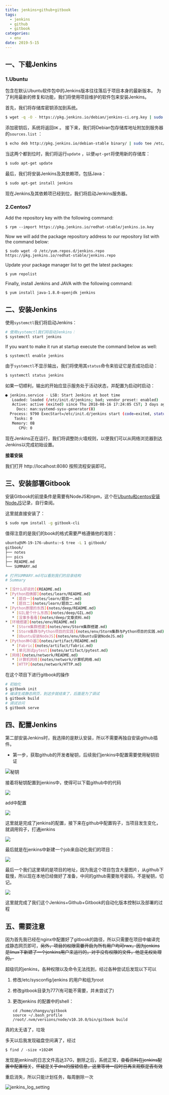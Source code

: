 ```yaml
---
title: jenkins+github+gitbook
tags:
  - jenkins
  - github
  - gitbook
categories:
  - env
date: 2019-5-15
---
```

## 一、下载Jenkins

### 1.Ubuntu

包含在默认Ubuntu软件包中的Jenkins版本往往落后于项目本身的最新版本。 为了利用最新的修复和功能，我们将使用项目维护的软件包来安装Jenkins。

首先，我们将存储库密钥添加到系统。

```bash
$ wget -q -O - https://pkg.jenkins.io/debian/jenkins-ci.org.key | sudo apt-key add -
```

添加密钥后，系统将返回`OK` 。 接下来，我们将Debian包存储库地址附加到服务器的`sources.list` ：

 ```bash
$ echo deb http://pkg.jenkins.io/debian-stable binary/ | sudo tee /etc/apt/sources.list.d/jenkins.list
 ```

当这两个都到位时，我们将运行`update` ，以便`apt-get`将使用新的存储库：

 ```bash
$ sudo apt-get update
 ```

最后，我们将安装Jenkins及其依赖项，包括Java：

```bash
$ sudo apt-get install jenkins
```

现在Jenkins及其依赖项已经到位，我们将启动Jenkins服务器。

### 2.Centos7

Add the repository key with the following command:

```shell
$ rpm --import https://pkg.jenkins.io/redhat-stable/jenkins.io.key
```

 Now we will add the package repository address to our repository list with the command below:

```shell
$ sudo wget -O /etc/yum.repos.d/jenkins.repo https://pkg.jenkins.io/redhat-stable/jenkins.repo
```

 Update your package manager list to get the latest packages:

```shell
$ yum repolist
```

 Finally, install Jenkins and JAVA with the following command:

```shell
$ yum install java-1.8.0-openjdk jenkins
```

## 二、安装Jenkins

使用`systemctl`我们将启动Jenkins：

```bash
# 使用systemctl我们将启动Jenkins：
$ systemctl start jenkins
```

If you want to make it run at startup execute the command below as well:

```shell
$ systemctl enable jenkins
```

由于`systemctl`不显示输出，我们将使用其`status`命令来验证它是否成功启动：

```bash
$ systemctl status jenkins
```

如果一切顺利，输出的开始应显示服务处于活动状态，并配置为启动时启动：

```bash
● jenkins.service - LSB: Start Jenkins at boot time
   Loaded: loaded (/etc/init.d/jenkins; bad; vendor preset: enabled)
   Active: active (exited) since Thu 2018-08-16 17:24:05 CST; 3 days ago
     Docs: man:systemd-sysv-generator(8)
  Process: 9790 ExecStart=/etc/init.d/jenkins start (code=exited, status=0/SUCCESS)
    Tasks: 0
   Memory: 0B
      CPU: 0
```

现在Jenkins正在运行，我们将调整防火墙规则，以便我们可以从网络浏览器到达Jenkins以完成初始设置。

**接着安装**

我们打开 http://localhost:8080 按照流程安装即可。

## 三、安装部署Gitbook

安装Gitbook的前提条件是需要有NodeJS和npm，这个在[Ubuntu和centos安装NodeJS](Ubuntu和centos安装NodeJS.md)记录，自行查阅。

这里就直接安装了：

```bash
$ sudo npm install -g gitbook-cli
```

值得注意的是我们的book的格式需要严格遵循他的准则：

```bash
ubuntu@VM-19-176-ubuntu:~$ tree -L 1 gitbook/
gitbook/
├── notes
├── pics
├── README.md
└── SUMMARY.md

# 打开SUMMARY.md可以看到我们的目录结构
# Summary

* [没什么好说的](README.md)
* [Python抱佛脚](notes/learn/README.md)
   * [题目一](notes/learn/题目一.md)
   * [题目二](notes/learn/题目二.md)
* [Python原理的东西](notes/deep/README.md)
   * [GIL是个什么东西](notes/deep/GIL.md)
   * [没事多看看](notes/deep/文章资料.md)
* [环境搭建](notes/env/README.md)
   * [Storm集群搭建](notes/env/Storm集群搭建.md)
   * [Storm集群与Python项目的实践](notes/env/Storm集群与Python项目的实践.md)
   * [Ubuntu安装NodeJS](notes/env/Ubuntu安装NodeJS.md)
* [Python神の器](notes/artifact/README.md)
   * [Fabric](notes/artifact/fabric.md)
   * [单元测试pytest](notes/artifact/pytest.md)
* [网络](notes/network/README.md)
   * [计算机网络](notes/network/计算机网络.md)
   * [HTTP](notes/network/HTTP.md)
```

在这个项目下进行gitbook的操作

```bash
# 初始化
$ gitbook init
# 编译生成静态网页，到这步就结束了，后面是为了调试
$ gitbook build
# 调试访问
$ gitbook serve
```

## 四、配置Jenkins

第二部安装Jenkins时，我选择的是默认安装，所以不需要再独自安装github插件。

- 第一步，获取github的开发者秘钥，后续我们jenkins中配置需要使用秘钥验证

![秘钥](https://vissssa-imgs-1252712312.cos.ap-shanghai.myqcloud.com/pics/github_developer_settings.png)

接着将秘钥配置到jenkins中，使得可以下载github中的代码

![](https://vissssa-imgs-1252712312.cos.ap-shanghai.myqcloud.com/pics/jenkins_github.png)

add中配置

![](https://vissssa-imgs-1252712312.cos.ap-shanghai.myqcloud.com/pics/jenkins_add_secret.png)

这里就是完成了jenkins的配置，接下来在github中配置钩子，当项目发生变化，就调用钩子，打通jenkins

![](https://vissssa-imgs-1252712312.cos.ap-shanghai.myqcloud.com/pics/github_webhook.png)

最后就是在jenkins中新建一个job来自动化我们的项目：

![](https://vissssa-imgs-1252712312.cos.ap-shanghai.myqcloud.com/pics/jenkins_gitbook_config.png)

最后一个我们这里填的是项目的地址，因为我这个项目包含大量图片，从github下载慢，所以现在本地已经做好了准备，中间的github需要账号密码，不是秘钥，切记。

![](https://vissssa-imgs-1252712312.cos.ap-shanghai.myqcloud.com/pics/jenkins_gitbook_config2.png)



这里就完成了我们这个Jenkins+Github+Gitbook的自动化版本控制以及部署的过程

## 五、需要注意

因为首先我已经在nginx中配置好了gitbook的路径，所以只需要在项目中编译完成静态网页即可，~~另外，项目的权限需要开启为所有用户均可rwx，因为jenkins是linux下新建了一个jenkins用户来运行的，对于没有权限的文件，他是无权处理的。~~

超级坑的jenkins，各种权限以及命令无法找到，经过各种尝试后发现以下可以

1. 修改/etc/sysconfig/jenkins 的用户和组为root

2. 修改gitbook目录为777(有可能不需要，并未尝试了)

3. 更改jenkins 的配置中的shell：

   ```shell
   cd /home/zhangyu/gitbook
   source ~/.bash_profile
   /root/.nvm/versions/node/v10.10.0/bin/gitbook build
   ```

真的太无语了，垃圾

多天以后我发现磁盘空间满了，经过

```shell
$ find / -size +1024M
```

发现是jenkins的日志文件高达37G，删除之后，系统正常，~~查看资料在jenkins配置中配置相关~~，~~怀疑是关于dns的报错信息，这里等待一段时日再来观察是否有效~~

重启消失，所以只能计划任务，每周删除一次

![jenkins_log_setting](https://vissssa-imgs-1252712312.cos.ap-shanghai.myqcloud.com/pics/jenkins_log_setting.png)
